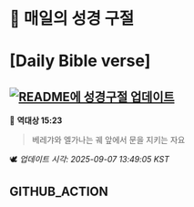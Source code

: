# 🙏 매일의 성경 구절
# [Daily Bible verse]
## [![README에 성경구절 업데이트](https://github.com/DONGSUKA/first_test/actions/workflows/update-readme-bible.yml/badge.svg)](https://github.com/DONGSUKA/first_test/actions/workflows/update-readme-bible.yml)
<!-- START_BIBLE_VERSE -->
📖 **역대상 15:23**
> 베레갸와 엘가나는 궤 앞에서 문을 지키는 자요

🕊️ _업데이트 시각: 2025-09-07 13:49:05 KST_
  <!-- END_BIBLE_VERSE -->
## GITHUB_ACTION
